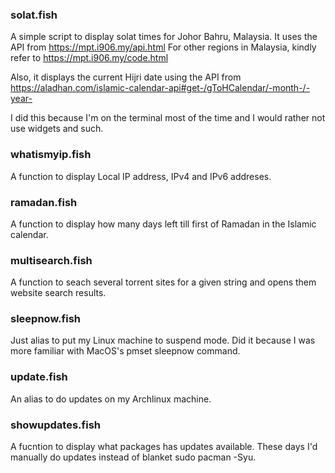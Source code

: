 ### solat.fish

A simple script to display solat times for Johor Bahru, Malaysia. It uses the API from https://mpt.i906.my/api.html 
For other regions in Malaysia, kindly refer to https://mpt.i906.my/code.html

Also, it displays the current Hijri date using the API from https://aladhan.com/islamic-calendar-api#get-/gToHCalendar/-month-/-year-

I did this because I'm on the terminal most of the time and I would rather not use widgets and such.

### whatismyip.fish  

A function to display Local IP address, IPv4 and IPv6 addreses.

### ramadan.fish 

A function to display how many days left till first of Ramadan in the Islamic calendar.

### multisearch.fish

A function to seach several torrent sites for a given string and opens them website search results.

### sleepnow.fish

Just alias to put my Linux machine to suspend mode. Did it because I was more familiar with MacOS's pmset sleepnow command.

### update.fish

An alias to do updates on my Archlinux machine.

### showupdates.fish

A fucntion to display what packages has updates available. These days I'd manually do updates instead of blanket sudo pacman -Syu.
